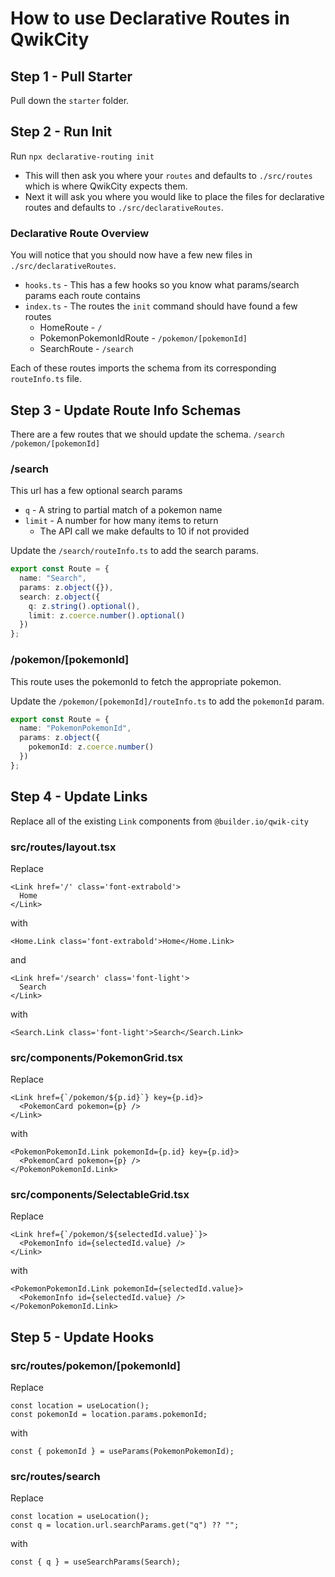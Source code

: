 # How to use Declarative Routes in QwikCity

## Step 1 - Pull Starter

Pull down the `starter` folder.

## Step 2 - Run Init

Run `npx declarative-routing init`

- This will then ask you where your `routes` and defaults to `./src/routes` which is where QwikCity expects them.
- Next it will ask you where you would like to place the files for declarative routes and defaults to `./src/declarativeRoutes`.

### Declarative Route Overview

You will notice that you should now have a few new files in `./src/declarativeRoutes`.

- `hooks.ts` - This has a few hooks so you know what params/search params each route contains
- `index.ts` - The routes the `init` command should have found a few routes
  - HomeRoute - `/`
  - PokemonPokemonIdRoute - `/pokemon/[pokemonId]`
  - SearchRoute - `/search`

Each of these routes imports the schema from its corresponding `routeInfo.ts` file.

## Step 3 - Update Route Info Schemas

There are a few routes that we should update the schema.
`/search`
`/pokemon/[pokemonId]`

### /search

This url has a few optional search params

- `q` - A string to partial match of a pokemon name
- `limit` - A number for how many items to return
  - The API call we make defaults to 10 if not provided

Update the `/search/routeInfo.ts` to add the search params.

```ts
export const Route = {
  name: "Search",
  params: z.object({}),
  search: z.object({
    q: z.string().optional(),
    limit: z.coerce.number().optional()
  })
};
```

### /pokemon/[pokemonId]

This route uses the pokemonId to fetch the appropriate pokemon.

Update the `/pokemon/[pokemonId]/routeInfo.ts` to add the `pokemonId` param.

```ts
export const Route = {
  name: "PokemonPokemonId",
  params: z.object({
    pokemonId: z.coerce.number()
  })
};
```

## Step 4 - Update Links

Replace all of the existing `Link` components from `@builder.io/qwik-city`

### src/routes/layout.tsx

Replace

```tsx
<Link href='/' class='font-extrabold'>
  Home
</Link>
```

with

```tsx
<Home.Link class='font-extrabold'>Home</Home.Link>
```

and

```tsx
<Link href='/search' class='font-light'>
  Search
</Link>
```

with

```tsx
<Search.Link class='font-light'>Search</Search.Link>
```

### src/components/PokemonGrid.tsx

Replace

```tsx
<Link href={`/pokemon/${p.id}`} key={p.id}>
  <PokemonCard pokemon={p} />
</Link>
```

with

```tsx
<PokemonPokemonId.Link pokemonId={p.id} key={p.id}>
  <PokemonCard pokemon={p} />
</PokemonPokemonId.Link>
```

### src/components/SelectableGrid.tsx

Replace

```tsx
<Link href={`/pokemon/${selectedId.value}`}>
  <PokemonInfo id={selectedId.value} />
</Link>
```

with

```tsx
<PokemonPokemonId.Link pokemonId={selectedId.value}>
  <PokemonInfo id={selectedId.value} />
</PokemonPokemonId.Link>
```

## Step 5 - Update Hooks

### src/routes/pokemon/[pokemonId]

Replace

```tsx
const location = useLocation();
const pokemonId = location.params.pokemonId;
```

with

```tsx
const { pokemonId } = useParams(PokemonPokemonId);
```

### src/routes/search

Replace

```tsx
const location = useLocation();
const q = location.url.searchParams.get("q") ?? "";
```

with

```tsx
const { q } = useSearchParams(Search);
```
